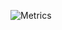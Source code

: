 ![Metrics](https://metrics.lecoq.io/In4No?template=classic&languages=1&languages.limit=8&languages.sections=most-used&languages.colors=github&languages.threshold=0%25&languages.indepth=false&languages.recent.load=300&languages.recent.days=14&config.timezone=Asia%2FCalcutta)

<!---
- 👋 Hi, I’m @In4No
- 👀 I’m interested in human-centered approach to innovation
- 🌱 I’m currently learning ELK stack
- 💞️ I’m looking to collaborate on the possibilities of accesible technology
- 📫 How to reach me pratiksk@outlook.com


In4No/In4No is a ✨ special ✨ repository because its `README.md` (this file) appears on your GitHub profile.
You can click the Preview link to take a look at your changes.
--->
